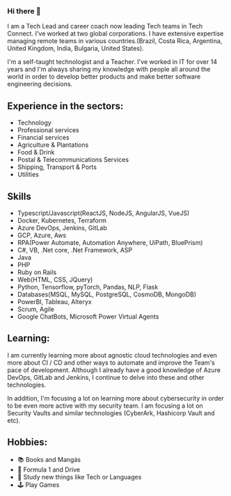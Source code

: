 ### Hi there 👋

I am a Tech Lead and career coach now leading Tech teams in Tech Connect. I've worked at two global corporations. I have extensive expertise managing remote teams in various countries.(Brazil, Costa Rica, Argentina, United Kingdom, India, Bulgaria, United States). 

I'm a self-taught technologist and a Teacher. I've worked in IT for over 14 years and I'm always sharing my knowledge with people all around the world in order to develop better products and make better software engineering decisions.

## Experience in the sectors:
- Technology
- Professional services
- Financial services
- Agriculture & Plantations
- Food & Drink
- Postal & Telecommunications Services
- Shipping, Transport & Ports
- Utilities

## Skills
- Typescript/Javascript(ReactJS, NodeJS, AngularJS, VueJS)
- Docker, Kubernetes, Terraform
- Azure DevOps, Jenkins, GitLab
- GCP, Azure, Aws
- RPA(Power Automate, Automation Anywhere, UiPath, BluePrism)
- C#, VB, .Net core, .Net Framework, ASP
- Java
- PHP
- Ruby on Rails
- Web(HTML, CSS, JQuery)
- Python, Tensorflow, pyTorch, Pandas, NLP, Flask
- Databases(MSQL, MySQL, PostgreSQL, CosmoDB, MongoDB)
- PowerBI, Tableau, Alteryx
- Scrum, Agile
- Google ChatBots, Microsoft Power Virtual Agents

## Learning:

I am currently learning more about agnostic cloud technologies and even more about CI / CD and other ways to automate and improve the Team's pace of development. Although I already have a good knowledge of Azure DevOps, GitLab and Jenkins, I continue to delve into these and other technologies.

In addition, I'm focusing a lot on learning more about cybersecurity in order to be even more active with my security team. I am focusing a lot on Security Vaults and similar technologies (CyberArk, Hashicorp Vault and etc).

## Hobbies:

- :books:  Books and Mangás
- :car:  Formula 1 and Drive
- :book:  Study new things like Tech or Languages
- :joystick: Play Games

